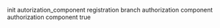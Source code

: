 init
autorization_component
registration branch
authorization component
authorization component true

